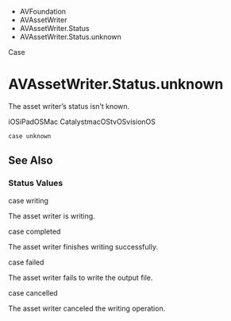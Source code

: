

- AVFoundation
- AVAssetWriter
- AVAssetWriter.Status
-  AVAssetWriter.Status.unknown 

Case

# AVAssetWriter.Status.unknown

The asset writer’s status isn’t known.

iOSiPadOSMac CatalystmacOStvOSvisionOS

``` source
case unknown
```

## See Also

### Status Values

case writing

The asset writer is writing.

case completed

The asset writer finishes writing successfully.

case failed

The asset writer fails to write the output file.

case cancelled

The asset writer canceled the writing operation.

